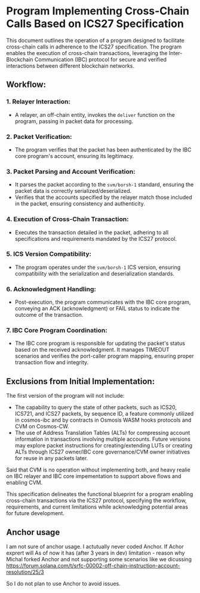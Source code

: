 # Program Implementing Cross-Chain Calls Based on ICS27 Specification

This document outlines the operation of a program designed to facilitate cross-chain calls in adherence to the ICS27 specification. The program enables the execution of cross-chain transactions, leveraging the Inter-Blockchain Communication (IBC) protocol for secure and verified interactions between different blockchain networks.

## Workflow:

### 1. Relayer Interaction:
- A relayer, an off-chain entity, invokes the `deliver` function on the program, passing in packet data for processing.

### 2. Packet Verification:
- The program verifies that the packet has been authenticated by the IBC core program's account, ensuring its legitimacy.

### 3. Packet Parsing and Account Verification:
- It parses the packet according to the `svm/borsh-1` standard, ensuring the packet data is correctly serialized/deserialized.
- Verifies that the accounts specified by the relayer match those included in the packet, ensuring consistency and authenticity.

### 4. Execution of Cross-Chain Transaction:
- Executes the transaction detailed in the packet, adhering to all specifications and requirements mandated by the ICS27 protocol.

### 5. ICS Version Compatibility:
- The program operates under the `svm/borsh-1` ICS version, ensuring compatibility with the serialization and deserialization standards.

### 6. Acknowledgment Handling:
- Post-execution, the program communicates with the IBC core program, conveying an ACK (acknowledgment) or FAIL status to indicate the outcome of the transaction.

### 7. IBC Core Program Coordination:
- The IBC core program is responsible for updating the packet's status based on the received acknowledgment. It manages TIMEOUT scenarios and verifies the port-caller program mapping, ensuring proper transaction flow and integrity.

## Exclusions from Initial Implementation:

The first version of the program will not include:
- The capability to query the state of other packets, such as ICS20, ICS721, and ICS27 packets, by sequence ID, a feature commonly utilized in cosmos-ibc and by contracts in Osmosis WASM hooks protocols and CVM on Cosmos-CW.
- The use of Address Translation Tables (ALTs) for compressing account information in transactions involving multiple accounts. Future versions may explore packet instructions for creating/extending LUTs or creating ALTs through ICS27 owner/IBC core governance/CVM owner initiatives for reuse in any packets later.

Said that CVM is no operation without implementing both, and heavy realie on IBC relayer and IBC core impementation to support above flows and enabling CVM.

This specification delineates the functional blueprint for a program enabling cross-chain transactions via the ICS27 protocol, specifying the workflow, requirements, and current limitations while acknowledging potential areas for future development.

## Anchor usage

I am not sure of anchor usage. I actutually never coded Anchor. If Achor exprert will 
As of now it has (after 3 years in dev) limitation - reason why Michal forked Anchor and not supporting some scenarios like we dicussing https://forum.solana.com/t/srfc-00002-off-chain-instruction-account-resolution/25/3

So I do not plan to use Anchor to avoid issues.
